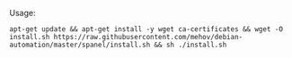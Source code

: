 Usage:

    apt-get update && apt-get install -y wget ca-certificates && wget -O install.sh https://raw.githubusercontent.com/mehov/debian-automation/master/spanel/install.sh && sh ./install.sh

